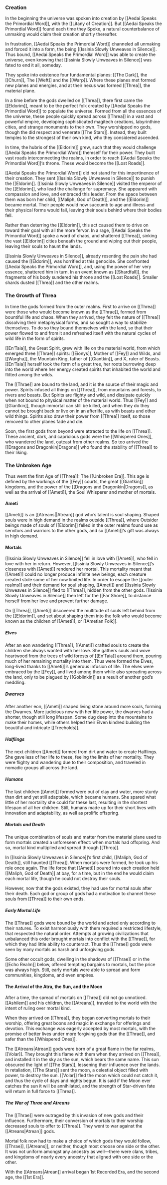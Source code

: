 ### Creation
In the beginning the universe was spoken into creation by [[Aedai Speaks the Primordial Word]], with the [[Litany of Creation]]. But [[Aedai Speaks the Primordial Word]] found each time they Spoke, a natural counterbalance of unmaking would claim their creation shortly thereafter. 

In frustration, [[Aedai Speaks the Primordial Word]] channeled all unmaking and forced it into a form, the being [[Issinia Slowly Unweaves in Silence]]. Thus bound, [[Aedai Speaks the Primordial Word]] was able to create the universe, even knowing that [[Issinia Slowly Unweaves in Silence]] was fated to end it all, someday. 

They spoke into existence four fundamental planes: [[The Dark]], the [[Churn]], The [[Weft]] and the [[Warp]]. Where these planes met formed new planes and energies, and at their nexus was formed [[Threa]], the material plane.

In a time before the gods dwelled on [[Threa]], there first came the [[Eldorim]], meant to be the perfect folk created by [[Aedai Speaks the Primordial Word]] to populate the universe. Formed from all the essences of the universe, these people quickly spread across [[Threa]] in a vast and powerful empire, developing sophisticated magitech creations, labyrinthine cities, and strange monuments to their own. They worshipped no gods, though the did respect and venerate [[The Stars]]. Instead, they built temples to the strongest of their own kind, who they considered ascended. 

In time, the hubris of the [[Eldorim]] grew, such that they would challenge [[Aedai Speaks the Primordial Word]] themself for their power. They built vast roads interconnecting the realms, in order to reach [[Aedai Speaks the Primordial Word]]‘s throne. These would become the [[Lost Roads]]. 

[[Aedai Speaks the Primordial Word]] did not stand for this impertinence of their creation. They sent [[Issinia Slowly Unweaves in Silence]] to punish the [[Eldorim]]. [[Issinia Slowly Unweaves in Silence]] visited the emperor of the [[Eldorim]], who lead the challenge for supremacy. She appeared with compassion and love, and embraced this leader. From the space between them was born her child, [[Maliph, God of Death]], and the [[Eldorim]] became mortal. Their people would now succumb to age and illness and their physical forms would fail, leaving their souls behind where their bodies fell. 

Rather than deterring the [[Eldorim]], this act caused them to drive on toward their goal with all the more fervor. In a rage, [[Aedai Speaks the Primordial Word]] spoke a word of chaos, and shattered [[Threa]], sinking the vast [[Eldorim]] cities beneath the ground and wiping out their people, leaving their souls to haunt the lands.

[[Issinia Slowly Unweaves in Silence]], already resenting the pain she had caused the [[Eldorim]], was horrified at this genocide. She confronted [[Aedai Speaks the Primordial Word]], and, using the power of her very essence, shattered him in turn. In an event known as [[Shardfall]], the fragments of his body sundered his throne and the [[Lost Roads]]. Smaller shards dusted [[Threa]] and the other realms.

### The Growth of Threa
In time the gods formed from the outer realms. First to arrive on [[Threa]] were those who would become known as the [[Thrae]], formed from bountiful life and chaos. When they arrived, they felt the nature of [[Threa]] dissolving their metaphysical forms, and so sought a way to stabilize themselves. To do so they bound themselves with the land, so that their power flowed to and from it and refreshed itself with the natural cycles of wild life in the form of spirits. 

[[En’Taia]], the Great Spirit, grew with life on the material world, from which emerged three [[Thrae]] spirits: [[Eionys]], Mother of [[Fey]] and Wilds, and [[Wargha]], the Mountain King, father of [[Giantkin]], and X, ruler of Beasts. [[En’Taia]] herself took the form of a great tree, her roots burrowing deep into the world where her energy created spirits that inhabited the world and flitted among the wilds.

The [[Thrae]] are bound to the land, and it is the source of their magic and power. Spirits infused all things on [[Threa]], from mountains and forests, to rivers and beasts. But Spirits are flighty and wild, and dissipate quickly when not bound to physical matter of the material world. Thus [[Fey]] and [[Giantkin]], though immortal can still be killed, and when they do they cannot be brought back or live on in an afterlife, as with beasts and other wild things. Spirits also draw their power from [[Threa]] itself, so those removed to other planes fade and die.

Soon, the first gods from beyond were attracted to the life on [[Threa]]. These ancient, dark, and capricious gods were the [[Whispered Ones]], who wandered the land, outcast from other realms. So too arrived the [[Dragons and Dragonkin|Dragons]] who found the stability of [[Threa]] to their liking.

### The Unbroken Age
Thus went the first Age of [[Threa]]: The [[Unbroken Era]]. This age is defined by the workings of the [[Fey]] courts, the great [[Giantkin]] kingdoms, and the power of the [[Dragons and Dragonkin|Dragons]], as well as the arrival of [[Ameti]], the Soul Whisperer and mother of mortals.

#### Ameti
[[Ameti]] is an [[Atreans||Atrean]] god who’s talent is soul shaping. Shaped souls were in high demand in the realms outside [[Threa]], where Outsider beings made of souls of [[Eldorim]] felled in the outer realms found use as servitors and warriors to the other gods, and so [[Ameti]]‘s gift was always in high demand.

#### Mortals
[[Issinia Slowly Unweaves in Silence]] fell in love with [[Ameti]], who fell in love with her in return. However, [[Issinia Slowly Unweaves in Silence]]’s closeness with [[Ameti]] rendered her mortal. This mortality meant that [[Ameti]] could no longer produce infinite new beings, each creature created stole some of her now limited life. In order to escape the [[outer realms]] and their demand for soul shaping, [[Ameti]] and [[Issinia Slowly Unweaves in Silence]] fled to [[Threa]], hidden from the other gods. [[Issinia Slowly Unweaves in Silence]] then left for the [[Far Shore]], to distance herself from her love and prevent further damage. 

On [[Threa]], [[Ameti]] discovered the multitude of souls left behind from the [[Eldorim]], and set about shaping them into the folk who would become known as the children of [[Ameti]], or [[Ametian Folk]].

##### Elves
After an eon wandering [[Threa]], [[Ameti]] crafted souls to create the children she always wanted with her love. She gathers souls and wove heartwood from the trees of wild forests of [[En’Taia]] around them, pouring much of her remaining mortality into them. Thus were formed the Elves, long-lived thanks to [[Ameti]]’s generous infusion of life. The elves were embraced by the [[Fey]], and lived among them while also spreading across the land, only to be plagued by [[Goblinkin]] as a result of another god’s meddling.

##### Dwarves
After another eon, [[Ameti]] shaped living stone around more souls, forming the Dwarves. More judicious now with her life power, the dwarves had a shorter, though still long lifespan. Some dug deep into the mountains to make their homes, while others helped their Elven kindred building the beautiful and intricate [[Treeholds]].

##### Halflings
The next children [[Ameti]] formed from dirt and water to create Halflings. She gave less of her life to these, feeling the limits of her mortality. They were flighty and wandering due to their composition, and traveled in nomadic groups all across the land.

##### Humans
The last children [[Ameti]] formed were out of clay and water, more sturdy than dirt and yet still adaptable, which became humans. She spared what little of her mortality she could for these last, resulting in the shortest lifespan of all her children. Still, humans made up for their short lives with innovation and adaptability, as well as prolific offspring.

##### Mortals and Death
The unique combination of souls and matter from the material plane used to form mortals created a unforeseen effect: when mortals had offspring. And so, mortal kind multiplied and spread through [[Threa]]. 

In [[Issinia Slowly Unweaves in Silence]]‘s first child, [[Maliph, God of Death]], still haunted [[Threa]]. When mortals were formed, he took up his role once again. The life force that [[Ameti]] poured into each creation held [[Maliph, God of Death]] at bay, for a time, but in the end he would claim each mortal life, though he could not destroy their souls. 

However, now that the gods existed, they had use for mortal souls after their death. Each god or group of gods had a motivation to channel these souls from [[Threa]] to their own ends.

##### Early Mortal Life
The [[Thrae]] gods were bound by the world and acted only according to their natures. To exist harmoniously with them required a restricted lifestyle, that respected the natural order. Attempts at  growing civilizations that unbalanced this order brought mortals into conflict with the [[Thrae]], for which they had little ability to counteract. Thus the [[Thrae]] gods were seen by many mortals as harsh and unforgiving gods.

Some other occult gods, dwelling in the shadows of [[Thrae]] or in the [[Echo Realm]] below, offered tempting bargains to mortals, but the price was always high. Still, early mortals were able to spread and form communities, kingdoms, and even empires.

#### The Arrival of the Atra, the Sun, and the Moon
After a time, the spread of mortals on [[Threa]] did not go unnoticed. [[Ashilem]] and his children, the [[Atreans]], traveled to the world with the intent of ruling over mortal kind. 

When they arrived on [[Threa]], they began converting mortals to their worship, offering great boons and magic in exchange for offerings and devotion. This exchange was eagerly accepted by most mortals, with the promise of better lives under more forgiving gods than the [[Thrae]], and safer than the [[Whispered Ones]]. 

The [[Atreans|Atrean]] gods were born of a great flame in the far realms, [[Volar]]. They brought this flame with them when they arrived on [[Threa]], and installed it in the sky as the sun, which bears the same name. This sun obscured the light of [[The Stars]], lessening their influence over the lands. In retaliation, [[The Stars]] sent the moon, a celestial object filled with power, to destroy the sun. [[Volar]] fled the moon which could not catch it, and thus the cycle of days and nights begun. It is said if the Moon ever catches the sun it will be annihilated, and the strength of Star-driven fate will return in full force to [[Threa]]. 

##### The War of Thrae and Atreans
The [[Thrae]] were outraged by this invasion of new gods and their influence. Furthermore, their conversion of mortals to their worship decreased souls to offer to [[Threa]]. They went to war against the [[Atreans|Atrean]] gods. 

Mortal folk now had to make a choice of which gods they would follow, [[Thrae]], [[Atreans]], or neither, though most choose one side or the other. It was not uniform amongst any ancestry as well—there were clans, tribes, and kingdoms of nearly every ancestry that aligned with one side or the other.

With the [[Atreans|Atrean]] arrival began 1st Recorded Era, and the second age, the [[1st Era]].


